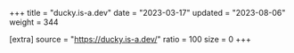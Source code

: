 +++
title = "ducky.is-a.dev"
date = "2023-03-17"
updated = "2023-08-06"
weight = 344

[extra]
source = "https://ducky.is-a.dev/"
ratio = 100
size = 0
+++
